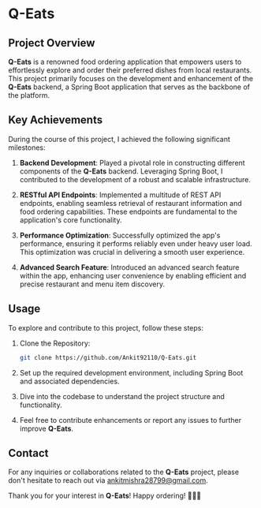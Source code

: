 
# Q-Eats

## Project Overview

**Q-Eats** is a renowned food ordering application that empowers users to effortlessly explore and order their preferred dishes from local restaurants. This project primarily focuses on the development and enhancement of the **Q-Eats** backend, a Spring Boot application that serves as the backbone of the platform.

## Key Achievements

During the course of this project, I achieved the following significant milestones:

1. **Backend Development**: Played a pivotal role in constructing different components of the **Q-Eats** backend. Leveraging Spring Boot, I contributed to the development of a robust and scalable infrastructure.

2. **RESTful API Endpoints**: Implemented a multitude of REST API endpoints, enabling seamless retrieval of restaurant information and food ordering capabilities. These endpoints are fundamental to the application's core functionality.

3. **Performance Optimization**: Successfully optimized the app's performance, ensuring it performs reliably even under heavy user load. This optimization was crucial in delivering a smooth user experience.

4. **Advanced Search Feature**: Introduced an advanced search feature within the app, enhancing user convenience by enabling efficient and precise restaurant and menu item discovery.

## Usage

To explore and contribute to this project, follow these steps:

1. Clone the Repository:

   ```bash
   git clone https://github.com/Ankit92110/Q-Eats.git

   ```

2. Set up the required development environment, including Spring Boot and associated dependencies.

3. Dive into the codebase to understand the project structure and functionality.

4. Feel free to contribute enhancements or report any issues to further improve **Q-Eats**.



## Contact

For any inquiries or collaborations related to the **Q-Eats** project, please don't hesitate to reach out via ankitmishra28799@gmail.com.

Thank you for your interest in **Q-Eats**! Happy ordering! 🍔🍕🍰




